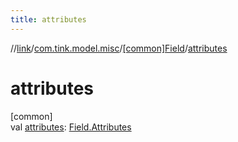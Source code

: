 ```yaml
---
title: attributes
---
```

//[link](../../../index.html)/[com.tink.model.misc](../index.html)/[[common]Field](index.html)/[attributes](attributes.html)



# attributes



[common]\
val [attributes](attributes.html): [Field.Attributes](-attributes/index.html)




